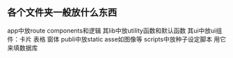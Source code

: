#

## 各个文件夹一般放什么东西

app中放route components和逻辑
  其lib中放utility函数和默认函数
  其ui中放ui组件：卡片 表格 窗体
publi中放static asse如图像等
scripts中放种子设定脚本 用它来填数据库
